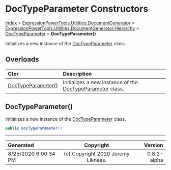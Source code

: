 ﻿# DocTypeParameter Constructors

[Index](../index.md) > [ExpressionPowerTools.Utilities.DocumentGenerator](ExpressionPowerTools.Utilities.DocumentGenerator.a.md) > [ExpressionPowerTools.Utilities.DocumentGenerator.Hierarchy](ExpressionPowerTools.Utilities.DocumentGenerator.Hierarchy.n.md) > [DocTypeParameter](ExpressionPowerTools.Utilities.DocumentGenerator.Hierarchy.DocTypeParameter.cs.md) > **DocTypeParameter()**

Initializes a new instance of the [DocTypeParameter](ExpressionPowerTools.Utilities.DocumentGenerator.Hierarchy.DocTypeParameter.cs.md) class.

## Overloads

| Ctor | Description |
| :-- | :-- |
| [DocTypeParameter()](#doctypeparameter) | Initializes a new instance of the [DocTypeParameter](ExpressionPowerTools.Utilities.DocumentGenerator.Hierarchy.DocTypeParameter.cs.md) class. |

## DocTypeParameter()

Initializes a new instance of the [DocTypeParameter](ExpressionPowerTools.Utilities.DocumentGenerator.Hierarchy.DocTypeParameter.cs.md) class.

```csharp
public DocTypeParameter()
```



---

| Generated | Copyright | Version |
| :-- | :-: | --: |
| 8/25/2020 6:00:34 PM | (c) Copyright 2020 Jeremy Likness. | 0.8.2-alpha |
